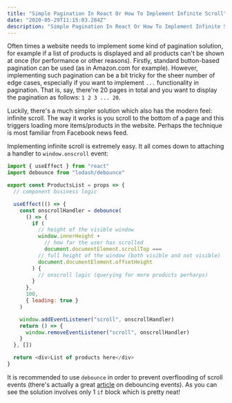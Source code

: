 ```yaml
---
title: "Simple Pagination In React Or How To Implement Infinite Scroll"
date: "2020-05-29T11:15:03.284Z"
description: "Simple Pagination In React Or How To Implement Infinite Scroll"
---
```


Often times a website needs to implement some kind of pagination solution, for example if a list of products is displayed and all products can't be shown at once (for performance or other reasons). Firstly, standard button-based pagination can be used (as in Amazon.com for example). However, implementing such pagination can be a bit tricky for the sheer number of edge cases, especially if you want to implement `...` functionality in pagination. That is, say, there're 20 pages in total and you want to display the pagination as follows: `1 2 3 ... 20`.

Luckily, there's a much simpler solution which also has the modern feel: infinite scroll. The way it works is you scroll to the bottom of a page and this triggers loading more items/products in the website. Perhaps the technique is most familiar from Facebook news feed.

Implementing infinite scroll is extremely easy. It all comes down to attaching a handler to `window.onscroll` event:

```js
import { useEffect } from "react"
import debounce from "lodash/debounce"

export const ProductsList = props => {
  // component business logic

  useEffect(() => {
    const onscrollHandler = debounce(
      () => {
        if (
          // height of the visible window
          window.innerHeight +
            // how far the user has scrolled
            document.documentElement.scrollTop ===
          // full height of the window (both visible and not visible)
          document.documentElement.offsetHeight
        ) {
          // onscroll logic (querying for more products perharps)
        }
      },
      100,
      { leading: true }
    )

    window.addEventListener("scroll", onscrollHandler)
    return () => {
      window.removeEventListener("scroll", onscrollHandler)
    }
  }, [])

  return <div>List of products here</div>
}
```

It is recommended to use `debounce` in order to prevent overflooding of scroll events (there's actually a great [article](https://css-tricks.com/debouncing-throttling-explained-examples/) on debouncing events). As you can see the solution involves only 1 `if` block which is pretty neat!
